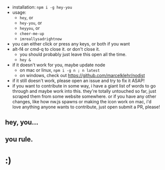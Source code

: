 * installation: `npm i -g hey-you`
* usage:
  * `hey`, or
  * `hey-you`, or
  * `heyyou`, or
  * `cheer-me-up`
  * `imreallysadrightnow`
* you can either click or press any keys, or both if you want
* alt-f4 or cmd-q to close it. or don't close it.
  * you should probably just leave this open all the time.
  * `hey &`
* if it doesn't work for you, maybe update node
  * on mac or linux, `npm i -g n ; n latest`
  * on windows, check out <https://github.com/marcelklehr/nodist>
* if it still doesn't work, please open an issue and try to fix it ASAP!
* if you want to contribute in some way, i have a giant list of words to go
  through and maybe work into this. they're totally untouched so far, just
  scraped them from some website somewhere. or if you have any other changes,
  like how nw.js spawns or making the icon work on mac, i'd love anything
  anyone wants to contribute, just open submit a PR, please!

## hey, you...
## you rule.

# :)

